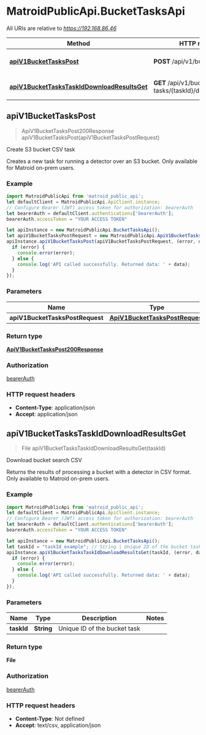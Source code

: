 # MatroidPublicApi.BucketTasksApi

All URIs are relative to *https://192.168.86.46*

Method | HTTP request | Description
------------- | ------------- | -------------
[**apiV1BucketTasksPost**](BucketTasksApi.md#apiV1BucketTasksPost) | **POST** /api/v1/bucket-tasks | Create S3 bucket CSV task
[**apiV1BucketTasksTaskIdDownloadResultsGet**](BucketTasksApi.md#apiV1BucketTasksTaskIdDownloadResultsGet) | **GET** /api/v1/bucket-tasks/{taskId}/download_results | Download bucket search CSV



## apiV1BucketTasksPost

> ApiV1BucketTasksPost200Response apiV1BucketTasksPost(apiV1BucketTasksPostRequest)

Create S3 bucket CSV task

Creates a new task for running a detector over an S3 bucket. Only available for Matroid on-prem users.

### Example

```javascript
import MatroidPublicApi from 'matroid_public_api';
let defaultClient = MatroidPublicApi.ApiClient.instance;
// Configure Bearer (JWT) access token for authorization: bearerAuth
let bearerAuth = defaultClient.authentications['bearerAuth'];
bearerAuth.accessToken = "YOUR ACCESS TOKEN"

let apiInstance = new MatroidPublicApi.BucketTasksApi();
let apiV1BucketTasksPostRequest = new MatroidPublicApi.ApiV1BucketTasksPostRequest(); // ApiV1BucketTasksPostRequest | 
apiInstance.apiV1BucketTasksPost(apiV1BucketTasksPostRequest, (error, data, response) => {
  if (error) {
    console.error(error);
  } else {
    console.log('API called successfully. Returned data: ' + data);
  }
});
```

### Parameters


Name | Type | Description  | Notes
------------- | ------------- | ------------- | -------------
 **apiV1BucketTasksPostRequest** | [**ApiV1BucketTasksPostRequest**](ApiV1BucketTasksPostRequest.md)|  | 

### Return type

[**ApiV1BucketTasksPost200Response**](ApiV1BucketTasksPost200Response.md)

### Authorization

[bearerAuth](../README.md#bearerAuth)

### HTTP request headers

- **Content-Type**: application/json
- **Accept**: application/json


## apiV1BucketTasksTaskIdDownloadResultsGet

> File apiV1BucketTasksTaskIdDownloadResultsGet(taskId)

Download bucket search CSV

Returns the results of processing a bucket with a detector in CSV format. Only available to Matroid on-prem users.

### Example

```javascript
import MatroidPublicApi from 'matroid_public_api';
let defaultClient = MatroidPublicApi.ApiClient.instance;
// Configure Bearer (JWT) access token for authorization: bearerAuth
let bearerAuth = defaultClient.authentications['bearerAuth'];
bearerAuth.accessToken = "YOUR ACCESS TOKEN"

let apiInstance = new MatroidPublicApi.BucketTasksApi();
let taskId = "taskId_example"; // String | Unique ID of the bucket task
apiInstance.apiV1BucketTasksTaskIdDownloadResultsGet(taskId, (error, data, response) => {
  if (error) {
    console.error(error);
  } else {
    console.log('API called successfully. Returned data: ' + data);
  }
});
```

### Parameters


Name | Type | Description  | Notes
------------- | ------------- | ------------- | -------------
 **taskId** | **String**| Unique ID of the bucket task | 

### Return type

**File**

### Authorization

[bearerAuth](../README.md#bearerAuth)

### HTTP request headers

- **Content-Type**: Not defined
- **Accept**: text/csv, application/json

